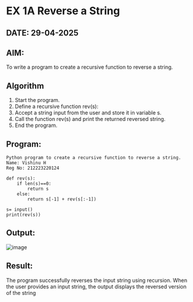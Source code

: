 # EX 1A Reverse a String
## DATE: 29-04-2025
## AIM:
To write a program to create a recursive function to reverse a string.

## Algorithm
1. Start the program.
2. Define a recursive function rev(s):
3. Accept a string input from the user and store it in variable s.
4. Call the function rev(s) and print the returned reversed string.
5. End the program.

## Program:
```
Python program to create a recursive function to reverse a string.
Name: Vishinu H
Reg No: 212223220124

def rev(s):
    if len(s)==0:
        return s
    else:
        return s[-1] + rev(s[:-1])
        
s= input()
print(rev(s))
```

## Output:
![image](https://github.com/user-attachments/assets/3541890e-bd12-43b9-a754-960f9d30b9e6)



## Result:
The program successfully reverses the input string using recursion. When the user provides an input string, the output displays the reversed version of the string
